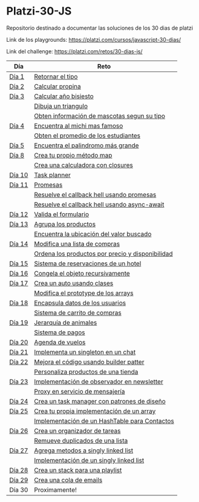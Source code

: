 # Platzi-30-JS

Repositorio destinado a documentar las soluciones de los 30 dias de platzi

Link de los playgrounds:
https://platzi.com/cursos/javascript-30-dias/

Link del challenge:
https://platzi.com/retos/30-dias-js/

| Día                                 | Reto                                                                                                                                |
| ----------------------------------- | ----------------------------------------------------------------------------------------------------------------------------------- |
| [Día 1](./D%C3%ADa%201/README.md)   | [Retornar el tipo](./D%C3%ADa%201/Retornar%20el%20tipo.js)                                                                          |
| [Día 2](./D%C3%ADa%202/README.md)   | [Calcular propina](./D%C3%ADa%202/Calcula%20propina.js)                                                                             |
| [Día 3](./D%C3%ADa%203/README.md)   | [Calcular año bisiesto](./D%C3%ADa%203/Calcula%20a%C3%B1o%20bisiestos.js)                                                           |
|                                     | [Dibuja un triangulo](./D%C3%ADa%203/Dibuja%20un%20triangulo.js)                                                                    |
|                                     | [Obten información de mascotas segun su tipo](./D%C3%ADa%203/Obten%20informaci%C3%B3n%20de%20mascotas%20seg%C3%BAn%20su%20tipo.js)  |
| [Día 4](./D%C3%ADa%204/README.md)   | [Encuentra al michi mas famoso](./D%C3%ADa%204/Encuentra%20al%20michi%20mas%20famoso.js)                                            |
|                                     | [Obten el promedio de los estudiantes](./D%C3%ADa%204/Obten%20el%20promedio%20de%20los%20estudiantes.js)                            |
| [Día 5](./D%C3%ADa%205/README.md)   | [Encuentra el palindromo más grande](./D%C3%ADa%205/Encuentra%20el%20palindromo%20m%C3%A1s%20grande.js)                             |
| [Día 8](./D%C3%ADa%208/README.md)   | [Crea tu propio método map](./D%C3%ADa%208/Crea%20tu%20propio%20m%C3%A9todo%20map.js)                                               |
|                                     | [Crea una calculadora con closures](./D%C3%ADa%208/Crea%20una%20calculadora%20con%20closures.js)                                    |
| [Día 10](./D%C3%ADa%2010/README.md) | [Task planner](./D%C3%ADa%2010/Task%20planner.js)                                                                                   |
| [Día 11](./D%C3%ADa%2011/REAME.md)  | [Promesas](./D%C3%ADa%2011/Promesas.js)                                                                                             |
|                                     | [Resuelve el callback hell usando promesas](./D%C3%ADa%2011/Resuelve%20el%20callback%20hell%20usando%20promesas.js)                 |
|                                     | [Resuelve el callback hell usando async-await](./D%C3%ADa%2011/Resuelve%20el%20callback%20hell%20usando%20async-await.js)           |
| [Día 12](./D%C3%ADa%2012/README.md) | [Valida el formulario](./D%C3%ADa%2012/V%C3%A1lida%20el%20formulario.js)                                                            |
| [Día 13](./D%C3%ADa%2013/README.md) | [Agrupa los productos](./D%C3%ADa%2013/Agrupa%20los%20productos.js)                                                                 |
|                                     | [Encuentra la ubicación del valor buscado](./D%C3%ADa%2013/Encuentra%20la%20ubicaci%C3%B3n%20del%20valor%20buscado.js)              |
| [Día 14](./D%C3%ADa%2014/README.md) | [Modifica una lista de compras](./D%C3%ADa%2014/Modifica%20una%20lista%20de%20compras.js)                                           |
|                                     | [Ordena los productos por precio y disponibilidad](./D%C3%ADa%2014/Ordena%20los%20productos%20por%20precio%20y%20disponibilidad.js) |
| [Día 15](./D%C3%ADa%2015/README.md) | [Sistema de reservaciones de un hotel](./D%C3%ADa%2015/Sistema%20de%20reservaciones%20de%20un%20hotel.js)                           |
| [Día 16](./D%C3%ADa%2016/README.md) | [Congela el objeto recursivamente](./D%C3%ADa%2016/Congela%20el%20objeto%20recursivamente.js)                                       |
| [Día 17](./D%C3%ADa%2017/README.md) | [Crea un auto usando clases](./D%C3%ADa%2017/Crea%20un%20auto%20usando%20clases.js)                                                 |
|                                     | [Modifica el prototype de los arrays](./D%C3%ADa%2017/Modifica%20el%20prototype%20de%20los%20arrays.js)                             |
| [Día 18](./D%C3%ADa%2018/README.md) | [Encapsula datos de los usuarios](./D%C3%ADa%2018/Encapsula%20datos%20de%20los%20usuarios.js)                                       |
|                                     | [Sistema de carrito de compras](./D%C3%ADa%2018/Sistema%20de%20carrito%20de%20compras.js)                                           |
| [Día 19](./D%C3%ADa%2019/README.md) | [Jerarquía de animales](./D%C3%ADa%2019/Jerarqu%C3%ADa%20de%20animales.js)                                                          |
|                                     | [Sistema de pagos](./D%C3%ADa%2019/Sistema%20de%20pagos.js)                                                                         |
| [Día 20](./D%C3%ADa%2020/README.md) | [Agenda de vuelos](./D%C3%ADa%2020/Agenda%20de%20vuelos.js)                                                                         |
| [Día 21](./D%C3%ADa%2021/README.md) | [Implementa un singleton en un chat](./D%C3%ADa%2021/Implementa%20singleton%20en%20un%20chat.js)                                    |
| [Día 22](./D%C3%ADa%2022/README.md) | [Mejora el código usando builder patter](./D%C3%ADa%2022/Mejora%20el%20c%C3%B3digo%20usando%20builder%20pattern.js)                 |
|                                     | [Personaliza productos de una tienda](./D%C3%ADa%2022/Personaliza%20productos%20de%20una%20tienda.js)                               |
| [Día 23](./D%C3%ADa%2023/README.md) | [Implementación de observador en newsletter](./D%C3%ADa%2023/Implementaci%C3%B3n%20de%20Observador%20en%20Newsletter.js)            |
|                                     | [Proxy en servicio de mensajería](./D%C3%ADa%2023/Proxy%20en%20servicio%20de%20mensajer%C3%ADa.js)                                  |
| [Día 24](./D%C3%ADa%2024/README.md) | [Crea un task manager con patrones de diseño](./D%C3%ADa%2024/Crea%20un%20task%20manager%20con%20patrones%20de%20dise%C3%B1o.js)    |
| [Día 25](./D%C3%ADa%2025/README.md) | [Crea tu propia implementación de un array](./D%C3%ADa%2025/Crea%20tu%20propia%20implementaci%C3%B3n%20de%20un%20array.js)          |
|                                     | [Implementación de un HashTable para Contactos](./D%C3%ADa%2025/Implementaci%C3%B3n%20de%20una%20HashTable%20para%20Contactos.js)   |
| [Día 26](./D%C3%ADa%2026/README.md) | [Crea un organizador de tareas](./D%C3%ADa%2026/Crea%20un%20organizador%20de%20tareas.js)                                           |
|                                     | [Remueve duplicados de una lista](./D%C3%ADa%2026/Remueve%20duplicados%20de%20una%20lista.js)                                       |
| [Día 27](./D%C3%ADa%2027/README.md) | [Agrega metodos a singly linked list](./D%C3%ADa%2027/Agrega%20metodos%20a%20singly%20liked%20list.js)                              |
|                                     | [Implementación de un singly linked list](./D%C3%ADa%2027/Implementaci%C3%B3n%20de%20un%20singly%20linked%20list.js)                |
| [Día 28](./D%C3%ADa%2028/README.md) | [Crea un stack para una playlist](./D%C3%ADa%2028/Crea%20un%20stack%20para%20una%20playlist.js)                                     |
| [Día 29](./D%C3%ADa%2029/README.md) | [Crea una cola de emails](./D%C3%ADa%2029/Crea%20una%20cola%20de%20emails.js)                                                       |
| Día 30                              | Proximamente!                                                                                                                       |
